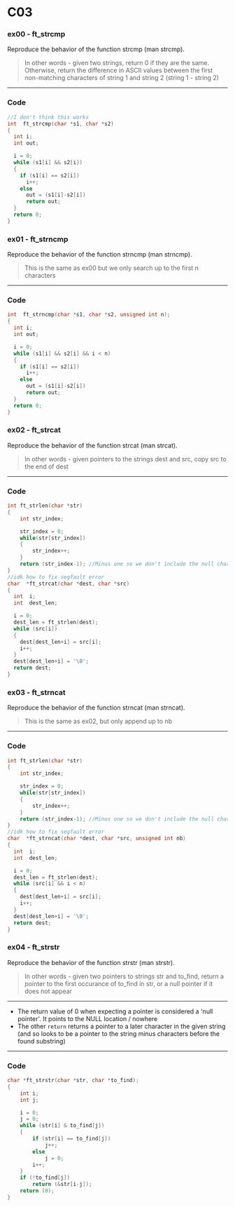 # C03
### ex00 - ft_strcmp
Reproduce the behavior of the function strcmp (man strcmp).
> In other words - given two strings, return 0 if they are the same. Otherwise, return the difference in ASCII values between the first non-matching characters of string 1 and string 2 (string 1 - string 2)
___
### Code
```C
//I don't think this works
int  ft_strcmp(char *s1, char *s2)
{
  int i;
  int out;

  i = 0;
  while (s1[i] && s2[i])
  {
    if (s1[i] == s2[i])
      i++;
    else
      out = (s1[i]-s2[i])
      return out;
  }
  return 0;
}
```
### ex01 - ft_strncmp
Reproduce the behavior of the function strncmp (man strncmp).
> This is the same as ex00 but we only search up to the first n characters
___
### Code
```C
int  ft_strncmp(char *s1, char *s2, unsigned int n);
{
  int i;
  int out;

  i = 0;
  while (s1[i] && s2[i] && i < n)
  {
    if (s1[i] == s2[i])
      i++;
    else
      out = (s1[i]-s2[i])
      return out;
  }
  return 0;
}
```
### ex02 - ft_strcat
Reproduce the behavior of the function strcat (man strcat).
> In other words - given pointers to the strings dest and src, copy src to the end of dest
___
### Code
```C
int	ft_strlen(char *str)
{
	int str_index;

	str_index = 0;
	while(str[str_index])
	{
		str_index++;
	}
	return (str_index-1); //Minus one so we don't include the null character
}
//idk how to fix segfault error
char  *ft_strcat(char *dest, char *src)
{
  int  i;
  int  dest_len;

  i = 0;
  dest_len = ft_strlen(dest);
  while (src[i])
  {
    dest[dest_len+i] = src[i];
    i++;
  }
  dest[dest_len+i] = '\0';
  return dest;
}
```
### ex03 - ft_strncat
Reproduce the behavior of the function strncat (man strncat).
> This is the same as ex02, but only append up to nb
___
### Code
```C
int	ft_strlen(char *str)
{
	int str_index;

	str_index = 0;
	while(str[str_index])
	{
		str_index++;
	}
	return (str_index-1); //Minus one so we don't include the null character
}
//idk how to fix segfault error
char  *ft_strncat(char *dest, char *src, unsigned int nb)
{
  int  i;
  int  dest_len;

  i = 0;
  dest_len = ft_strlen(dest);
  while (src[i] && i < n)
  {
    dest[dest_len+i] = src[i];
    i++;
  }
  dest[dest_len+i] = '\0';
  return dest;
}
```
### ex04 - ft_strstr
Reproduce the behavior of the function strstr (man strstr).
> In other words - given two pointers to strings str and to_find, return a pointer to the first occurance of to_find in str, or a null pointer if it does not appear
___
- The return value of 0 when expecting a pointer is considered a 'null pointer'. It points to the NULL location / nowhere
- The other `return` returns a pointer to a later character in the given string (and so looks to be a pointer to the string minus characters before the found substring) 
___
### Code
```C
char *ft_strstr(char *str, char *to_find);
{
	int i;
	int j;

	i = 0;
	j = 0;
	while (str[i] & to_find[j])
	{
		if (str[i] == to_find[j])
			j++;
		else
			j = 0;
		i++;
	}
	if (!to_find[j])
		return (&str[i-j]);
	return (0);
}
```
